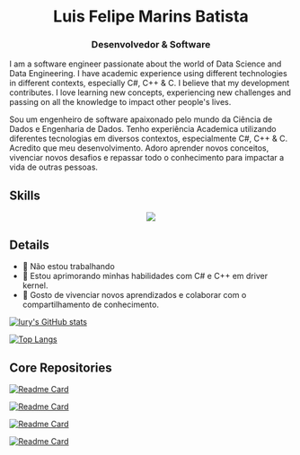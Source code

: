 <h1 align="center">Luis Felipe Marins Batista</h1>
<h3 align="center">Desenvolvedor & Software</h3>


I am a software engineer passionate about the world of Data Science and Data Engineering. I have academic experience using different technologies in different contexts, especially C#, C++ & C. I believe that my development contributes. I love learning new concepts, experiencing new challenges and passing on all the knowledge to impact other people's lives.

Sou um engenheiro de software apaixonado pelo mundo da Ciência de Dados e Engenharia de Dados. Tenho experiência Academica utilizando diferentes tecnologias em diversos contextos, especialmente C#, C++ & C. Acredito que meu desenvolvimento. Adoro aprender novos conceitos, vivenciar novos desafios e repassar todo o conhecimento para impactar a vida de outras pessoas.


## Skills
<p align="center">
  <a href="https://linkedin.com/in/luis-felipe-marins-batista-a1a037207">
    <img src="https://skillicons.dev/icons?i=git,docker,c,vim,ae,angular,bootstrap,c,cpp,cs,css,discord,dotnet,github,html,js,linkedin,nodejs" />
  </a>
</p>

## Details
- 🔭 Não estou trabalhando
- 🌱 Estou aprimorando minhas habilidades com C# e C++ em driver kernel.
- 🤗 Gosto de vivenciar novos aprendizados e colaborar com o compartilhamento de conhecimento.

[![Iury's GitHub stats](https://github-readme-stats.vercel.app/api?username=Luis-Batista-Code&show_icons=true&theme=radical)](https://github.com/anuraghazra/github-readme-stats)

[![Top Langs](https://github-readme-stats.vercel.app/api/top-langs/?username=Luis-Batista-Code&layout=compact&theme=radical)](https://github.com/anuraghazra/github-readme-stats)


## Core Repositories

[![Readme Card](https://github-readme-stats.vercel.app/api/pin/?username=Luis-Batista-Code&repo=calculadora-iphone&theme=radical)](https://github.com/Luis-Batista-Code/calculadora-iphone)

[![Readme Card](https://github-readme-stats.vercel.app/api/pin/?username=Luis-Batista-Code&repo=Discord-bot&theme=radical)](https://github.com/Luis-Batista-Code/Discord-bot)

[![Readme Card](https://github-readme-stats.vercel.app/api/pin/?username=Luis-Batista-Code&repo=login-portfolio&theme=radical)](https://github.com/Luis-Batista-Code/login-portfolio)

[![Readme Card](https://github-readme-stats.vercel.app/api/pin/?username=Luis-Batista-Code&repo=calendario-clima&theme=radical)](https://github.com/Luis-Batista-Code/calendario-clima)
